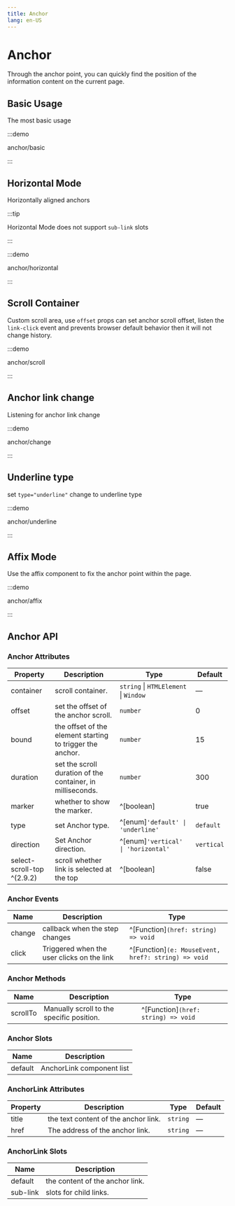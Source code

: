 ```yaml
---
title: Anchor
lang: en-US
---
```


# Anchor

Through the anchor point, you can quickly find the position of the information content on the current page.

## Basic Usage

The most basic usage

:::demo

anchor/basic

:::

## Horizontal Mode

Horizontally aligned anchors

:::tip

Horizontal Mode does not support `sub-link` slots

:::

:::demo

anchor/horizontal

:::

## Scroll Container

Custom scroll area, use `offset` props can set anchor scroll offset, listen the `link-click` event and prevents browser default behavior then it will not change history.

:::demo

anchor/scroll

:::

## Anchor link change

Listening for anchor link change

:::demo

anchor/change

:::

## Underline type

set `type="underline"` change to underline type

:::demo

anchor/underline

:::

## Affix Mode

Use the affix component to fix the anchor point within the page.

:::demo

anchor/affix

:::

## Anchor API

### Anchor Attributes

| Property                   | Description                                                | Type                                   | Default    |
| -------------------------- | ---------------------------------------------------------- | -------------------------------------- | ---------- |
| container                  | scroll container.                                          | `string` \| `HTMLElement` \| `Window ` | —          |
| offset                     | set the offset of the anchor scroll.                       | `number`                               | 0          |
| bound                      | the offset of the element starting to trigger the anchor.  | `number`                               | 15         |
| duration                   | set the scroll duration of the container, in milliseconds. | `number`                               | 300        |
| marker                     | whether to show the marker.                                | ^[boolean]                             | true       |
| type                       | set Anchor type.                                           | ^[enum]`'default' \| 'underline'`      | `default`  |
| direction                  | Set Anchor direction.                                      | ^[enum]`'vertical' \| 'horizontal'`    | `vertical` |
| select-scroll-top ^(2.9.2) | scroll whether link is selected at the top                 | ^[boolean]                             | false      |

### Anchor Events

| Name   | Description                                | Type                                                |
| ------ | ------------------------------------------ | --------------------------------------------------- |
| change | callback when the step changes             | ^[Function]`(href: string) => void`                 |
| click  | Triggered when the user clicks on the link | ^[Function]`(e: MouseEvent, href?: string) => void` |

### Anchor Methods

| Name     | Description                               | Type                                |
| -------- | ----------------------------------------- | ----------------------------------- |
| scrollTo | Manually scroll to the specific position. | ^[Function]`(href: string) => void` |

### Anchor Slots

| Name    | Description               |
| ------- | ------------------------- |
| default | AnchorLink component list |

### AnchorLink Attributes

| Property | Description                          | Type     | Default |
| -------- | ------------------------------------ | -------- | ------- |
| title    | the text content of the anchor link. | `string` | —       |
| href     | The address of the anchor link.      | `string` | —       |

### AnchorLink Slots

| Name     | Description                     |
| -------- | ------------------------------- |
| default  | the content of the anchor link. |
| sub-link | slots for child links.          |
